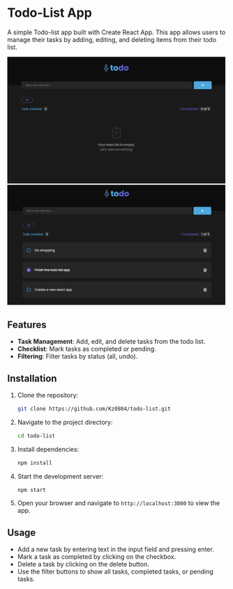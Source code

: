 # Todo-List App

A simple Todo-list app built with Create React App. This app allows users to manage their tasks by adding, editing, and deleting items from their todo list.

<img src='./public/Screenshot-empty-list.png' width=500>
<img src='./public/Screenshot-list-with-items.png' width=500>

## Features

- **Task Management**: Add, edit, and delete tasks from the todo list.
- **Checklist**: Mark tasks as completed or pending.
- **Filtering**: Filter tasks by status (all, undo).

## Installation

1. Clone the repository:

   ```bash
   git clone https://github.com/Kz0804/todo-list.git
   ```

2. Navigate to the project directory:

   ```bash
   cd todo-list
   ```

3. Install dependencies:

   ```bash
   npm install
   ```

4. Start the development server:

   ```bash
   npm start
   ```

5. Open your browser and navigate to `http://localhost:3000` to view the app.

## Usage

- Add a new task by entering text in the input field and pressing enter.
- Mark a task as completed by clicking on the checkbox.
- Delete a task by clicking on the delete button.
- Use the filter buttons to show all tasks, completed tasks, or pending tasks.
